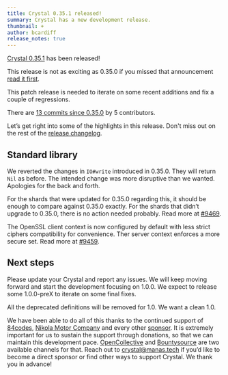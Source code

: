 ```yaml
---
title: Crystal 0.35.1 released!
summary: Crystal has a new development release.
thumbnail: +
author: bcardiff
release_notes: true
---
```


[Crystal 0.35.1](https://github.com/crystal-lang/crystal/releases/tag/0.35.1) has been released!

This release is not as exciting as 0.35.0 if you missed that announcement [read it first](/2020/06/09/crystal-0.35.0-released.html).

This patch release is needed to iterate on some recent additions and fix a couple of regressions.

There are [13 commits since 0.35.0](https://github.com/crystal-lang/crystal/compare/0.35.0...0.35.1) by 5 contributors.

Let’s get right into some of the highlights in this release. Don't miss out on the rest of the [release changelog](https://github.com/crystal-lang/crystal/releases/tag/0.35.1).

## Standard library

We reverted the changes in `IO#write` introduced in 0.35.0. They will return `Nil` as before. The intended change was more disruptive than we wanted. Apologies for the back and forth.

For the shards that were updated for 0.35.0 regarding this, it should be enough to compare against 0.35.0 exactly. For the shards that didn’t upgrade to 0.35.0, there is no action needed probably. Read more at [#9469](https://github.com/crystal-lang/crystal/pull/9469).

The OpenSSL client context is now configured by default with less strict ciphers compatibility for convenience. Ther server context enforces a more secure set. Read more at [#9459](https://github.com/crystal-lang/crystal/pull/9459).

## Next steps

Please update your Crystal and report any issues. We will keep moving forward and start the development focusing on 1.0.0. We expect to release some 1.0.0-preX to iterate on some final fixes.

All the deprecated definitions will be removed for 1.0. We want a clean 1.0.

We have been able to do all of this thanks to the continued support of [84codes](https://www.84codes.com/), [Nikola Motor Company](https://nikolamotor.com/) and every other [sponsor](/sponsors). It is extremely important for us to sustain the support through donations, so that we can maintain this development pace. [OpenCollective](https://opencollective.com/crystal-lang) and [Bountysource](https://salt.bountysource.com/teams/crystal-lang) are two available channels for that. Reach out to [crystal@manas.tech](mailto:crystal@manas.tech) if you’d like to become a direct sponsor or find other ways to support Crystal. We thank you in advance!
